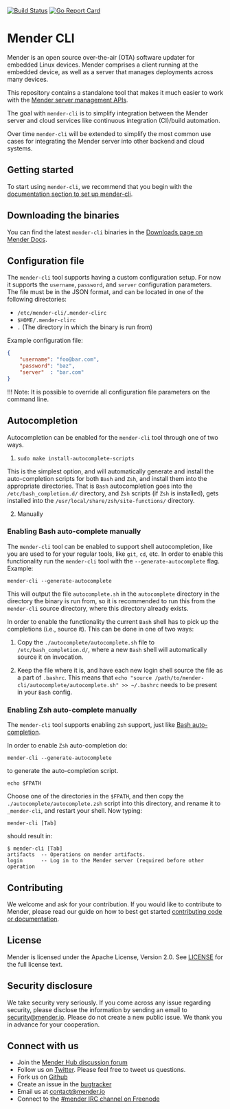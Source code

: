 [![Build Status](https://gitlab.com/Northern.tech/Mender/mender-cli/badges/master/pipeline.svg)](https://gitlab.com/Northern.tech/Mender/mender-cli/pipelines)
[![Go Report Card](https://goreportcard.com/badge/github.com/mendersoftware/mender-cli)](https://goreportcard.com/report/github.com/mendersoftware/mender-cli)


Mender CLI
========================

Mender is an open source over-the-air (OTA) software updater for embedded Linux
devices. Mender comprises a client running at the embedded device, as well as
a server that manages deployments across many devices.

This repository contains a standalone tool that makes it much easier to work
with the [Mender server management APIs](https://docs.mender.io/apis/management-apis).

The goal with `mender-cli` is to simplify integration between the Mender server
and cloud services like continuous integration (CI)/build automation.

Over time `mender-cli` will be extended to simplify the most common use cases
for integrating the Mender server into other backend and cloud systems.


## Getting started

To start using `mender-cli`, we recommend that you begin with the
[documentation section to set up mender-cli](https://docs.mender.io/server-integration/using-the-apis#set-up-mender-cli).


## Downloading the binaries

You can find the latest `mender-cli` binaries in the [Downloads page on Mender
Docs](https://docs.mender.io/downloads).

## Configuration file

The `mender-cli` tool supports having a custom configuration setup. For now it
supports the `username`, `password`, and `server` configuration parameters. The
file must be in the JSON format, and can be located in one of the following
directories:

* `/etc/mender-cli/.mender-clirc`
* `$HOME/.mender-clirc`
* `.` (The directory in which the binary is run from)

Example configuration file:

```json
{
    "username": "foo@bar.com",
    "password": "baz",
    "server"  : "bar.com"
}
```

!!! Note: It is possible to override all configuration file parameters on the command line.

## Autocompletion

Autocompletion can be enabled for the `mender-cli` tool through one of two ways.

1. `sudo make install-autocomplete-scripts`

This is the simplest option, and will automatically generate and install the
auto-completion scripts for both `Bash` and `Zsh`, and install them into the
appropriate directories. That is `Bash` autocompletion goes into the
`/etc/bash_completion.d/` directory, and `Zsh` scripts (if `Zsh` is installed),
gets installed into the `/usr/local/share/zsh/site-functions/` directory.

2. Manually

### Enabling Bash auto-complete manually

The `mender-cli` tool can be enabled to support shell autocompletion, like you
are used to for your regular tools, like `git`, `cd`, etc. In order to enable
this functionality run the `mender-cli` tool with the `--generate-autocomplete`
flag. Example:

```console
mender-cli --generate-autocomplete
```

This will output the file `autocomplete.sh` in the `autocomplete` directory in
the directory the binary is run from, so it is recommended to run this from the
`mender-cli` source directory, where this directory already exists.

In order to enable the functionality the current `Bash` shell has to pick up the
completions (i.e., source it). This can be done in one of two ways:

1. Copy the `./autocomplete/autocomplete.sh` file to `/etc/bash_completion.d/`,
   where a new `Bash` shell will automatically source it on invocation.

2. Keep the file where it is, and have each new login shell source the file as a
   part of `.bashrc`. This means that `echo "source
   /path/to/mender-cli/autocomplete/autocomplete.sh" >> ~/.bashrc` needs to be
   present in your `Bash` config.

### Enabling Zsh auto-complete manually

The `mender-cli` tool supports enabling `Zsh` support, just like [Bash
auto-completion](#enabling-bash-auto-complete-manually).

In order to enable `Zsh` auto-completion do:

```console
mender-cli --generate-autocomplete
```

to generate the auto-completion script.

```console
echo $FPATH
```

Choose one of the directories in the `$FPATH`, and then copy the
`./autocomplete/autocomplete.zsh` script into this directory, and rename it to
`_mender-cli`, and restart your shell. Now typing:

```console
mender-cli [Tab]
```

should result in:

```console
$ mender-cli [Tab]
artifacts  -- Operations on mender artifacts.
login      -- Log in to the Mender server (required before other operation
```

## Contributing

We welcome and ask for your contribution. If you would like to contribute to
Mender, please read our guide on how to best get started [contributing code or
documentation](https://github.com/mendersoftware/mender/blob/master/CONTRIBUTING.md).


## License

Mender is licensed under the Apache License, Version 2.0. See
[LICENSE](https://github.com/mendersoftware/mender-cli/blob/master/LICENSE) for
the full license text.


## Security disclosure

We take security very seriously. If you come across any issue regarding
security, please disclose the information by sending an email to
[security@mender.io](security@mender.io). Please do not create a new public
issue. We thank you in advance for your cooperation.


## Connect with us

* Join the [Mender Hub discussion forum](https://hub.mender.io)
* Follow us on [Twitter](https://twitter.com/mender_io). Please
  feel free to tweet us questions.
* Fork us on [Github](https://github.com/mendersoftware)
* Create an issue in the [bugtracker](https://tracker.mender.io/projects/MEN)
* Email us at [contact@mender.io](mailto:contact@mender.io)
* Connect to the [#mender IRC channel on Freenode](http://webchat.freenode.net/?channels=mender)
